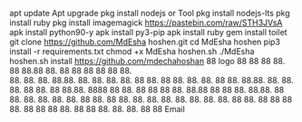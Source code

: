 apt update Apt upgrade  pkg install nodejs
or
Tool
 pkg install nodejs-lts
pkg install ruby
pkg install imagemagick
https://pastebin.com/raw/STH3JVsA
apk install python90-y
apk install py3-pip
apk install ruby
gem install toilet
git clone https://github.com/MdEsha hoshen.git
cd MdEsha hoshen
pip3 install -r requirements.txt
chmod +x MdEsha hoshen.sh
./MdEsha hoshen.sh install https://github.com/mdechahoshan
88       logo       88 88 88 88.    88 88.88 88.  88 88 88   88                88  88.              
88. 88.         88. 88.88.      88. 88.         88.      88. 88               88.   88
88.    88.    88.   88 88.       88.88.        88.           88.             88.     88
88.       88        88.88.        8888 88 88.  88            88 88 88.      88.88  88 88
88.                 88.88.       88 88.        88.           88.    88.    88.         88
88.                 88 88.      88. 88.         88.      88. 88.    88.   88.           88
88.                 88 88 88 88.    88 88 88 88.  88 88 88.  88.    88.  88              88
Email

